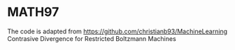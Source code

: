# MATH97
The code is adapted from https://github.com/christianb93/MachineLearning  
Contrasive Divergence for Restricted Boltzmann Machines
